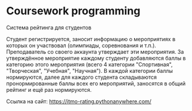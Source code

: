 # Coursework programming
Система рейтинга для студентов

Студент регистрируется, заносит информацию о мероприятиях в которых он участвовал (олимпиады, соревнования и т.п.). Преподаватель со своего аккаунта утверждает эти мероприятия. За утверждённое мероприятие каждому студенту добавляются баллы в категорию этого мероприятия (всего 4 категории "Спортивная", "Творческая", "Учебная", "Научная"). В каждой категории баллы нормируются, далее для каждого студента складываются пронормированные баллы всех его мероприятий, заносятся в общий рейтинг и ещё раз нормируются.

Ссылка на сайт: https://itmo-rating.pythonanywhere.com/

